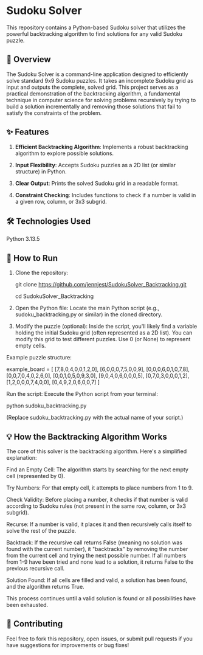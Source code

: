 # Sudoku Solver
This repository contains a Python-based Sudoku solver that utilizes the powerful backtracking algorithm to find solutions for any valid Sudoku puzzle.

## 🌟 Overview
The Sudoku Solver is a command-line application designed to efficiently solve standard 9x9 Sudoku puzzles. It takes an incomplete Sudoku grid as input and outputs the complete, solved grid. This project serves as a practical demonstration of the backtracking algorithm, a fundamental technique in computer science for solving problems recursively by trying to build a solution incrementally and removing those solutions that fail to satisfy the constraints of the problem.

## ✨ Features
1. **Efficient Backtracking Algorithm**: Implements a robust backtracking algorithm to explore possible solutions.

2. **Input Flexibility**: Accepts Sudoku puzzles as a 2D list (or similar structure) in Python.

3. **Clear Output**: Prints the solved Sudoku grid in a readable format.

4. **Constraint Checking**: Includes functions to check if a number is valid in a given row, column, or 3x3 subgrid.

## 🛠️ Technologies Used
Python 3.13.5

## 🚀 How to Run
1. Clone the repository:

    git clone https://github.com/jennjest/SudokuSolver_Backtracking.git

    cd SudokuSolver_Backtracking
   
2. Open the Python file:
   Locate the main Python script (e.g., sudoku_backtracking.py or similar) in the cloned directory.

3. Modify the puzzle (optional):
   Inside the script, you'll likely find a variable holding the initial Sudoku grid (often represented as a 2D list). You can modify this grid to test different puzzles. Use 0 (or None) to represent empty cells.

Example puzzle structure:

example_board = [
    [7,8,0,4,0,0,1,2,0],
    [6,0,0,0,7,5,0,0,9],
    [0,0,0,6,0,1,0,7,8],
    [0,0,7,0,4,0,2,6,0],
    [0,0,1,0,5,0,9,3,0],
    [9,0,4,0,6,0,0,0,5],
    [0,7,0,3,0,0,0,1,2],
    [1,2,0,0,0,7,4,0,0],
    [0,4,9,2,0,6,0,0,7]
]


Run the script:
Execute the Python script from your terminal:

python sudoku_backtracking.py


(Replace sudoku_backtracking.py with the actual name of your script.)

## 💡 How the Backtracking Algorithm Works
The core of this solver is the backtracking algorithm. Here's a simplified explanation:

Find an Empty Cell: The algorithm starts by searching for the next empty cell (represented by 0).

Try Numbers: For that empty cell, it attempts to place numbers from 1 to 9.

Check Validity: Before placing a number, it checks if that number is valid according to Sudoku rules (not present in the same row, column, or 3x3 subgrid).

Recurse: If a number is valid, it places it and then recursively calls itself to solve the rest of the puzzle.

Backtrack: If the recursive call returns False (meaning no solution was found with the current number), it "backtracks" by removing the number from the current cell and trying the next possible number. If all numbers from 1-9 have been tried and none lead to a solution, it returns False to the previous recursive call.

Solution Found: If all cells are filled and valid, a solution has been found, and the algorithm returns True.

This process continues until a valid solution is found or all possibilities have been exhausted.

## 🤝 Contributing
Feel free to fork this repository, open issues, or submit pull requests if you have suggestions for improvements or bug fixes!
